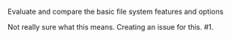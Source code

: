 Evaluate and compare the basic file system features and options

Not really sure what this means. Creating an issue for this. #1.
